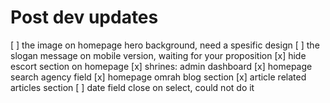 # Post dev updates

[ ] the image on homepage hero background, need a spesific design
[ ] the slogan message on mobile version, waiting for your proposition
[x] hide escort section on homepage
[x] shrines: admin dashboard
[x] homepage search agency field
[x] homepage omrah blog section
[x] article related articles section
[ ] date field close on select, could not do it
